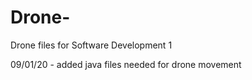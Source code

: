 # Drone-
Drone files for Software Development 1

09/01/20  - added java files needed for drone movement
